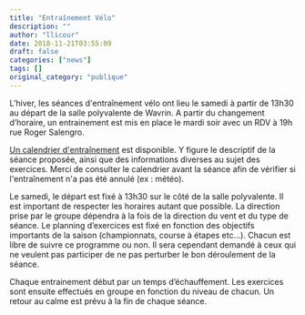 ```yaml
---
title: "Entraînement Vélo"
description: ""
author: "llicour"
date: 2018-11-21T03:55:09
draft: false
categories: ["news"]
tags: []
original_category: "publique"
---
```


L’hiver, les séances d'entraînement vélo ont lieu le samedi à partir de 13h30 au départ de la salle polyvalente de Wavrin. A partir du changement d’horaire, un entrainement est mis en place le mardi soir avec un RDV à 19h rue Roger Salengro.

[Un calendrier d'entraînement](index.php/calendrier/calendrier-entrainement) est disponible. Y figure le descriptif de la séance proposée, ainsi que des informations diverses au sujet des exercices. Merci de consulter le calendrier avant la séance afin de vérifier si l'entraînement n'a pas été annulé (ex : météo).

Le samedi, le départ est fixé à 13h30 sur le côté de la salle polyvalente. Il est important de respecter les horaires autant que possible. La direction prise par le groupe dépendra à la fois de la direction du vent et du type de séance. Le planning d’exercices est fixé en fonction des objectifs importants de la saison (championnats, course à étapes etc…). Chacun est libre de suivre ce programme ou non. Il sera cependant demandé à ceux qui ne veulent pas participer de ne pas perturber le bon déroulement de la séance.

Chaque entrainement début par un temps d’échauffement.
Les exercices sont ensuite effectués en groupe en fonction du niveau de chacun.
Un retour au calme est prévu à la fin de chaque séance.
